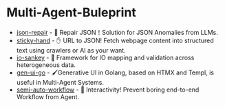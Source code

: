 # Multi-Agent-Buleprint

- [json-repair](https://github.com/RealAlexandreAI/json-repair) - 🔧 Repair JSON！Solution for JSON Anomalies from LLMs.
- [sticky-hand](https://github.com/RealAlexandreAI/sticky-hand) - ✋ URL to JSON! Fetch webpage content into structured text using crawlers or AI as your want.
- [io-sankey](https://github.com/RealAlexandreAI/io-sankey) - 🧶 Framework for IO mapping and validation across heterogeneous data.
- [gen-ui-go](https://github.com/RealAlexandreAI/gen-ui-go) - 🖌Generative UI in Golang, based on HTMX and Templ, is useful in Multi-Agent Systems.
- [semi-auto-workflow](https://github.com/RealAlexandreAI/semi-auto-workflow) - 🤖 Interactivity! Prevent boring end-to-end Workflow from Agent.


